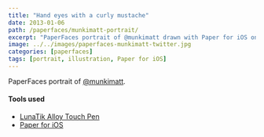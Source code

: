 ```yaml
---
title: "Hand eyes with a curly mustache"
date: 2013-01-06
path: /paperfaces/munkimatt-portrait/
excerpt: "PaperFaces portrait of @munkimatt drawn with Paper for iOS on an iPad."
image: ../../images/paperfaces-munkimatt-twitter.jpg
categories: [paperfaces]
tags: [portrait, illustration, Paper for iOS]
---
```


PaperFaces portrait of [@munkimatt](https://twitter.com/munkimatt).

#### Tools used

- [LunaTik Alloy Touch Pen](https://www.amazon.com/gp/product/B00821TR7G/ref=as_li_ss_tl?ie=UTF8&tag=mademist-20&linkCode=as2&camp=1789&creative=390957&creativeASIN=B00821TR7G)
- [Paper for iOS](https://paper.bywetransfer.com/)
